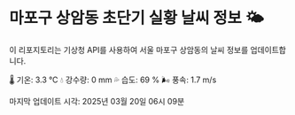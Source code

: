 
# 마포구 상암동 초단기 실황 날씨 정보 🌤️

이 리포지토리는 기상청 API를 사용하여 서울 마포구 상암동의 날씨 정보를 업데이트합니다. 

🌡️ 기온: 3.3 ℃
💧 강수량: 0 mm
💦 습도: 69 %
🌬️ 풍속: 1.7 m/s

마지막 업데이트 시각: 2025년 03월 20일 06시 09분    
